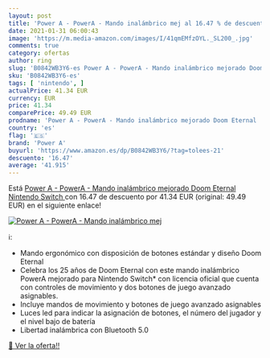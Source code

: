 ```yaml
---
layout: post
title: 'Power A - PowerA - Mando inalámbrico mej al 16.47 % de descuento'
date: 2021-01-31 06:00:43
image: 'https://m.media-amazon.com/images/I/41qmEMfzOYL._SL200_.jpg'
comments: true
category: ofertas
author: ring
slug: 'B0842WB3Y6-es Power A - PowerA - Mando inalámbrico mejorado Doom Eternal...'
sku: 'B0842WB3Y6-es'
tags: [ 'nintendo', ]
actualPrice: 41.34 EUR
currency: EUR
price: 41.34
comparePrice: 49.49 EUR
prodname: 'Power A - PowerA - Mando inalámbrico mejorado Doom Eternal  Nintendo Switch '
country: 'es'
flag: '🇪🇸'
brand: 'Power A'
buyurl: 'https://www.amazon.es/dp/B0842WB3Y6/?tag=tolees-21'
descuento: '16.47'
average: '41.915'
---
```


Está [Power A - PowerA - Mando inalámbrico mejorado Doom Eternal  Nintendo Switch ](https://www.amazon.es/dp/B0842WB3Y6/?tag=tolees-21) con 16.47 de descuento por 41.34 EUR (original: 49.49 EUR) en el siguiente enlace!

[![Power A - PowerA - Mando inalámbrico mej](https://m.media-amazon.com/images/I/41qmEMfzOYL._SL200_.jpg)](https://www.amazon.es/dp/B0842WB3Y6/?tag=tolees-21)

ℹ️:

- Mando ergonómico con disposición de botones estándar y diseño Doom Eternal
- Celebra los 25 años de Doom Eternal con este mando inalámbrico PowerA mejorado para Nintendo Switch* con licencia oficial que cuenta con controles de movimiento y dos botones de juego avanzado asignables.
- Incluye mandos de movimiento y botones de juego avanzado asignables
- Luces led para indicar la asignación de botones, el número del jugador y el nivel bajo de batería
- Libertad inalámbrica con Bluetooth 5.0

[🛒 Ver la oferta!!](https://www.amazon.es/dp/B0842WB3Y6/?tag=tolees-21)
